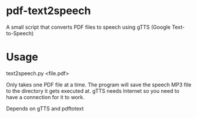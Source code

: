 # pdf-text2speech
A small script that converts PDF files to speech using gTTS (Google Text-to-Speech)

# Usage
text2speech.py <file.pdf>

Only takes one PDF file at a time. The program will save the speech MP3 file to the directory it gets executed at. gTTS needs Internet so you need to have a connection for it to work.

Depends on gTTS and pdftotext
